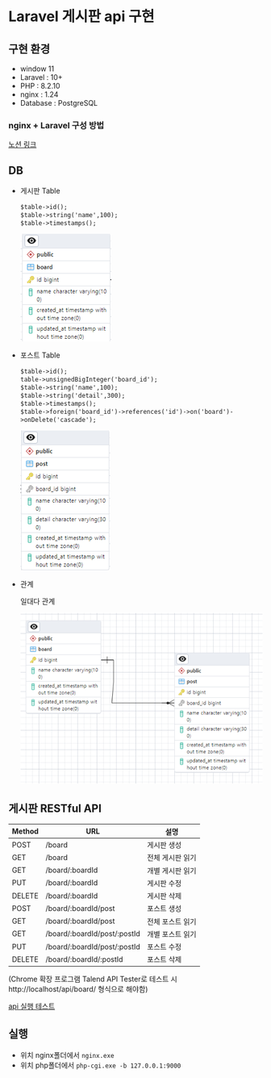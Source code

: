 # Laravel 게시판 api 구현

## 구현 환경

-   window 11
-   Laravel : 10+
-   PHP : 8.2.10
-   nginx : 1.24
-   Database : PostgreSQL

### nginx + Laravel 구성 방법

[노션 링크](https://lydian-opera-00c.notion.site/9-19-4395039683cb4d68a64ac87815ae2ca6?pvs=4)

## DB

-   게시판 Table
    ```
    $table->id();
    $table->string('name',100);
    $table->timestamps();
    ```
    ![Alt text](image.png)
-   포스트 Table

    ```
    $table->id();
    table->unsignedBigInteger('board_id');
    $table->string('name',100);
    $table->string('detail',300);
    $table->timestamps();
    $table->foreign('board_id')->references('id')->on('board')->onDelete('cascade');
    ```

    ![Alt text](image-1.png)

-   관계

    일대다 관계

    ![Alt text](image-2.png)

## 게시판 RESTful API

| Method | URL                          | 설명             |
| ------ | ---------------------------- | ---------------- |
| POST   | /board                       | 게시판 생성      |
| GET    | /board                       | 전체 게시판 읽기 |
| GET    | /board/:boardId              | 개별 게시판 읽기 |
| PUT    | /board/:boardId              | 게시판 수정      |
| DELETE | /board/:boardId              | 게시판 삭제      |
| POST   | /board/:boardId/post         | 포스트 생성      |
| GET    | /board/:boardId/post         | 전체 포스트 읽기 |
| GET    | /board/:boardId/post/:postId | 개별 포스트 읽기 |
| PUT    | /board/:boardId/post/:postId | 포스트 수정      |
| DELETE | /board/:boardId/:postId      | 포스트 삭제      |

(Chrome 확장 프로그램 Talend API Tester로 테스트 시 http://localhost/api/board/ 형식으로 해야함)

[api 실행 테스트](https://github.com/Lee-Siyoung/laravel/blob/main/CRUD_TEST.md)

## 실행

-   위치 nginx폴더에서 `nginx.exe`
-   위치 php폴더에서 `php-cgi.exe -b 127.0.0.1:9000`
